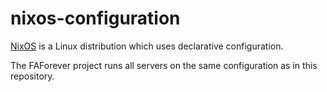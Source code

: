# nixos-configuration
[NixOS](https://nixos.org) is a Linux distribution which uses declarative configuration.

The FAForever project runs all servers on the same configuration as in this repository.
